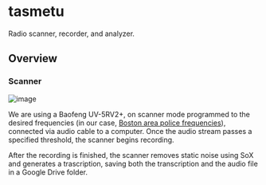 # tasmetu

Radio scanner, recorder, and analyzer.

## Overview

### Scanner

![image](https://user-images.githubusercontent.com/42680395/210189923-87c873f4-b5b1-43be-a344-cd64e8aa00c9.png)

We are using a Baofeng UV-5RV2+, on scanner mode programmed to the desired frequencies (in our case, [Boston area police frequencies](https://www.broadcastify.com/listen/feed/25818
)), connected via audio cable to a computer. Once the audio stream passes a specified threshold, the scanner begins recording.

After the recording is finished, the scanner removes static noise using SoX and generates a trascription, saving both the transcription and the audio file in a Google Drive folder.